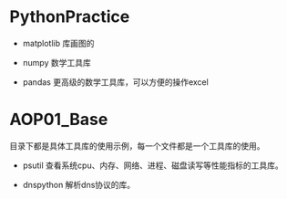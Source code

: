 # PythonPractice

* matplotlib 库画图的

* numpy 数学工具库

* pandas 更高级的数学工具库，可以方便的操作excel

# AOP01_Base 

目录下都是具体工具库的使用示例，每一个文件都是一个工具库的使用。

* psutil 查看系统cpu、内存、网络、进程、磁盘读写等性能指标的工具库。

* dnspython 解析dns协议的库。

